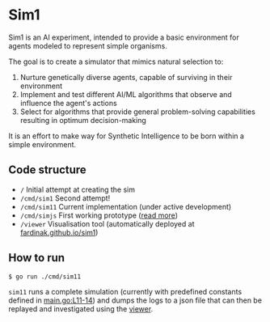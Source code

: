 # Sim1
Sim1 is an AI experiment, intended to provide a basic environment for agents modeled to represent simple organisms.

The goal is to create a simulator that mimics natural selection to:
1. Nurture genetically diverse agents, capable of surviving in their environment
2. Implement and test different AI/ML algorithms that observe and influence the agent's actions
3. Select for algorithms that provide general problem-solving capabilities resulting in optimum decision-making

It is an effort to make way for Synthetic Intelligence to be born within a simple environment.

## Code structure
* `/` Initial attempt at creating the sim
* `/cmd/sim1` Second attempt!
* `/cmd/sim11` Current implementation (under active development)
* `/cmd/simjs` First working prototype ([read more](cmd/simjs/README.md))
* `/viewer` Visualisation tool (automatically deployed at [fardinak.github.io/sim1](https://fardinak.github.io/sim1))

## How to run
```shell
$ go run ./cmd/sim11
```
`sim11` runs a complete simulation (currently with predefined constants defined in [main.go:L11-14](cmd/sim11/main.go#L11-L14)) and dumps the logs to a json file that can then be replayed and investigated using the [viewer](https://fardinak.github.io/sim1).
